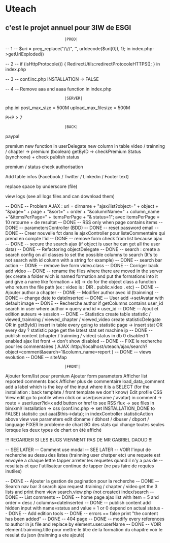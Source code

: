 # Uteach

## c'est le projet annuel pour 3IW de ESGI

                              |PROD|
-- 1 --
$uri = preg_replace("/\//", '', urldecode($uri[0]), 1);
in index.php->getUriExploded()

-- 2 --
if (isHttpProtocole()) {
  RedirectUtils::redirectProtocoleHTTPS();
}
in index.php

-- 3 --
conf.inc.php
INSTALLATION -> FALSE

-- 4 --
Remove aaa and aaaa function in index.php

                              |SERVER|

php.ini
  post_max_size = 500M
  upload_max_filesize = 500M

PHP > 7  


                              |BACK|


paypal

premium
  new function in userDelegate
  new column in table video / trainning / chapter -> premium (boolean)
  getByID -> checkPremium Status (synchrone) + check publish status

premium / status check authorisation


Add table infos (Facebook / Twitter / Linkedin / Footer text)

replace space by underscore (file)

view logs (see all logs files and can download them)

-- DONE -- Problem AJAX : url = dirname + "ajax/list?object=" + object + "&page=" + page + "&sort=" + order + "&columnName=" + column_name +"&itemsPerPage=" + itemsPerPage + "&
            status=1";
           avec itemsPerPage = 10 retourne + de resultat
-- DONE -- RSS only when page contains items
-- DONE -- parametersController (BDD)
-- DONE -- reset password email
-- DONE -- Creer nouvelle fct dans le ajaxController pour listeCommentaire qui prend en compte l'id
-- DONE -- remove form check from list because ajax
-- DONE -- secure the search ajax (if object is user he can get all the user data)
-- DONE -- Refactoring objectDelegate
-- DONE -- search :
           create a search config on all classes to set the possible columns to search (It's to not search with id column with a string for example)
-- DONE -- search bar action
-- DONE -- remove live form video.class
-- DONE -- Corriger back add video
-- DONE -- rename the files where there are moved in the server (ex create a folder wich is named formation and put the formations into it and
           give a name like formation + id) -> do for the object class a function who return the file path (ex : video is : DIR . public.video . etc)
-- DONE -- Ajouter author a chapter
-- DONE -- Modifier author avec id (trainning)
-- DONE -- change date to dateInserted
-- DONE -- User add ->setAvatar with default image
-- DONE -- Recherche author
           if getColumns contains user_id search in user where author = query and id = user_id
-- DONE -- Ajout et edition auteurs => session
-- DONE -- Statistics
            create table statistic / viewed_trainning / viewed_chapter / viewed_video
            create statisticDelegate OR in getById() insert in table
            every going to statistic page -> insert stat OR every day ?
            statistic page get the latest stat
            set machine ip
-- DONE -- publish content (chapter / trainning / video)
            status in db 0 disabled 1 enabled
            ajax list front -> don't show disabled
-- DONE -- FIXE le recherche pour les commentaires ( AJAX :http://localhost/uteach/ajax/search?object=comment&search=1&column_name=report )
-- DONE -- views evolution
-- DONE -- siteMap

                              |FRONT|

Ajouter form/list pour premium
Ajouter form parameters
Afficher list reported comments back
Afficher plus de commentaire load_data_comment
add a label which is the key of the input where it is a SELECT (for the installation : back template / front template we don't know)
Edit profile CSS
View edit
go to profile when click on user(userame / avatar) in comment -> route = user/user?id=x
add button or href to see RSS flux -> see files in bin/xml/
installation -> css (conf.inc.php -> set INSTALLATION_DONE to FALSE)
statistic :put aaa($this->data); in indexController statisticAction above view
vue parameters edit dbname / dbhost / dbuser / dbport / language
FIXER le probleme de chart BO des stats qui change toutes seules lorsque les deux types de chart on été affiché


!!! REGARDER SI LES BUGS VIENNENT PAS DE MR GABRIEL DAOUD !!!


-- SEE LATER -- Comment use modal
-- SEE LATER -- VOIR l'input de recherche au dessu des listes (trainning user chatper etc) une requete est envoyée a chaque lettre tapper arreter les requetes quand il n'y a pas de       --resultats et que l'utilisateur continue de tapper (ne pas faire de requtes inutiles)

-- DONE -- Ajouter la gestion de pagination pour la recherche
-- DONE -- Search nav bar 3 search ajax request :training / chapter / video get the 3 lists and print them view search.view.php (not created) index/search
-- DONE -- List comments
-- DONE -- home page ajax list with item = 5 and order = desc / columns=dateInserted
-- DONE -- publish content add hidden input with name=status and value = 1 or 0 depend on actual status
-- DONE -- Add edition tools
-- DONE -- errors == false print "the content has been added"
-- DONE -- 404 page
-- DONE -- modify every references to author in js file and replace by element.user.userName
-- DONE -- VOIR element.trainning.title pour mettre le titre de la formation du chapitre voir le resulat du json (trainning a ete ajouté)
